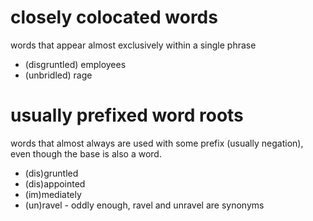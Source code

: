 # closely colocated words
words that appear almost exclusively within a single phrase
* (disgruntled) employees
* (unbridled) rage

# usually prefixed word roots
words that almost always are used with some prefix (usually negation), even though the base is also a word.
* (dis)gruntled
* (dis)appointed
* (im)mediately
* (un)ravel - oddly enough, ravel and unravel are synonyms
